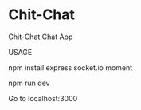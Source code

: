 # Chit-Chat 
 Chit-Chat Chat App
 
 USAGE
 
npm install express socket.io moment

npm run dev

Go to localhost:3000
